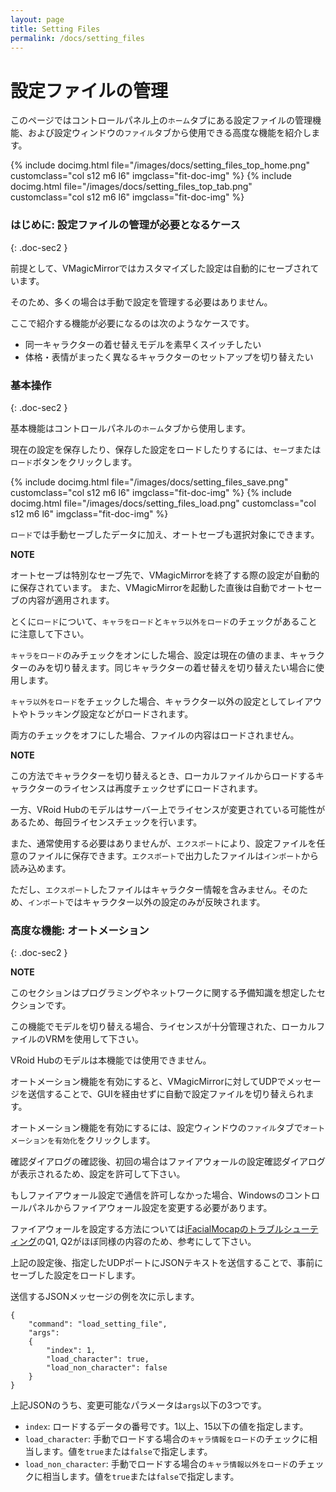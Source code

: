 ```yaml
---
layout: page
title: Setting Files
permalink: /docs/setting_files
---
```


# 設定ファイルの管理

このページではコントロールパネル上の`ホーム`タブにある設定ファイルの管理機能、および設定ウィンドウの`ファイル`タブから使用できる高度な機能を紹介します。

<div class="row">
{% include docimg.html file="/images/docs/setting_files_top_home.png" customclass="col s12 m6 l6" imgclass="fit-doc-img" %}
{% include docimg.html file="/images/docs/setting_files_top_tab.png" customclass="col s12 m6 l6" imgclass="fit-doc-img" %}
</div>

### はじめに: 設定ファイルの管理が必要となるケース
{: .doc-sec2 }

前提として、VMagicMirrorではカスタマイズした設定は自動的にセーブされています。

そのため、多くの場合は手動で設定を管理する必要はありません。

ここで紹介する機能が必要になるのは次のようなケースです。

<div class="doc-ul" markdown="1">

- 同一キャラクターの着せ替えモデルを素早くスイッチしたい
- 体格・表情がまったく異なるキャラクターのセットアップを切り替えたい

</div>


### 基本操作
{: .doc-sec2 }

基本機能はコントロールパネルの`ホーム`タブから使用します。

現在の設定を保存したり、保存した設定をロードしたりするには、`セーブ`または`ロード`ボタンをクリックします。

<div class="row">
{% include docimg.html file="/images/docs/setting_files_save.png" customclass="col s12 m6 l6" imgclass="fit-doc-img" %}
{% include docimg.html file="/images/docs/setting_files_load.png" customclass="col s12 m6 l6" imgclass="fit-doc-img" %}
</div>

`ロード`では手動セーブしたデータに加え、オートセーブも選択対象にできます。

<div class="note-area" markdown="1">

**NOTE**

オートセーブは特別なセーブ先で、VMagicMirrorを終了する際の設定が自動的に保存されています。
また、VMagicMirrorを起動した直後は自動でオートセーブの内容が適用されます。

</div>

とくに`ロード`について、`キャラをロード`と`キャラ以外をロード`のチェックがあることに注意して下さい。

`キャラをロード`のみチェックをオンにした場合、設定は現在の値のまま、キャラクターのみを切り替えます。同じキャラクターの着せ替えを切り替えたい場合に使用します。

`キャラ以外をロード`をチェックした場合、キャラクター以外の設定としてレイアウトやトラッキング設定などがロードされます。

両方のチェックをオフにした場合、ファイルの内容はロードされません。

<div class="note-area" markdown="1">

**NOTE**

この方法でキャラクターを切り替えるとき、ローカルファイルからロードするキャラクターのライセンスは再度チェックせずにロードされます。

一方、VRoid Hubのモデルはサーバー上でライセンスが変更されている可能性があるため、毎回ライセンスチェックを行います。

</div>

また、通常使用する必要はありませんが、`エクスポート`により、設定ファイルを任意のファイルに保存できます。`エクスポート`で出力したファイルは`インポート`から読み込めます。

ただし、`エクスポート`したファイルはキャラクター情報を含みません。そのため、`インポート`ではキャラクター以外の設定のみが反映されます。


### 高度な機能: オートメーション
{: .doc-sec2 }

<div class="note-area" markdown="1">

**NOTE**

このセクションはプログラミングやネットワークに関する予備知識を想定したセクションです。

この機能でモデルを切り替える場合、ライセンスが十分管理された、ローカルファイルのVRMを使用して下さい。

VRoid Hubのモデルは本機能では使用できません。

</div>

オートメーション機能を有効にすると、VMagicMirrorに対してUDPでメッセージを送信することで、GUIを経由せずに自動で設定ファイルを切り替えられます。


オートメーション機能を有効にするには、設定ウィンドウの`ファイル`タブで`オートメーションを有効化`をクリックします。

確認ダイアログの確認後、初回の場合はファイアウォールの設定確認ダイアログが表示されるため、設定を許可して下さい。

もしファイアウォール設定で通信を許可しなかった場合、Windowsのコントロールパネルからファイアウォール設定を変更する必要があります。

ファイアウォールを設定する方法については[iFacialMocapのトラブルシューティング](./external_tracker_ifacialmocap#troubleshoot)のQ1, Q2がほぼ同様の内容のため、参考にして下さい。

上記の設定後、指定したUDPポートにJSONテキストを送信することで、事前にセーブした設定をロードします。

送信するJSONメッセージの例を次に示します。

```
{
    "command": "load_setting_file",
    "args": 
    {
        "index": 1,
        "load_character": true,
        "load_non_character": false
    }
}
```

上記JSONのうち、変更可能なパラメータは`args`以下の3つです。

<div class="doc-ul" markdown="1">

- `index`: ロードするデータの番号です。1以上、15以下の値を指定します。
- `load_character`: 手動でロードする場合の`キャラ情報をロード`のチェックに相当します。値を`true`または`false`で指定します。
- `load_non_character`: 手動でロードする場合の`キャラ情報以外をロード`のチェックに相当します。値を`true`または`false`で指定します。

</div>

